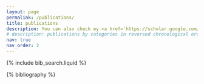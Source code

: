 ```yaml
---
layout: page
permalink: /publications/
title: publications
description: You can also check my <a href='https://scholar.google.com/citations?user=HaI-oFUAAAAJ&hl=en'>Google Scholar</a> page.
# description: publications by categories in reversed chronological order. generated by jekyll-scholar.
nav: true
nav_order: 2
---
```


<!-- _pages/publications.md -->

<!-- Bibsearch Feature -->

{% include bib_search.liquid %}

<div class="publications">

{% bibliography %}

</div>

